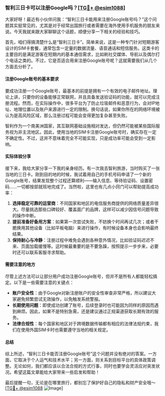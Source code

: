 ### 智利三日卡可以注册Google吗？[[TG💪+ @esim1088](https://t.me/s/esim1088)]

大家好呀！最近有小伙伴问我：“智利三日卡能用来注册Google账号吗？”这个问题其实挺常见的，尤其是对于经常出国旅行或者需要在海外使用手机服务的朋友来说。今天我就来跟大家聊聊这个话题，顺便分享一下相关的经验和技巧。

首先，咱们得搞清楚什么是“智利三日卡”。简单来说，这是一种专门针对短期游客设计的SIM卡套餐，通常包含一定量的数据流量、语音通话和短信服务。这类卡的主要目的是满足游客在短期内的基本通信需求，比如刷社交媒体、导航以及偶尔打个电话之类的。不过，它是否适合用来注册Google账号呢？这就需要我们从几个方面去分析了。

#### 注册Google账号的基本要求

要成功注册一个Google账号，最基本的前提是拥有一个有效的电子邮件地址。理论上讲，只要你的设备能够正常联网，并且具备发送验证码的功能，就可以完成注册流程。然而，在实际操作中，很多平台为了防止垃圾邮件和恶意行为，会对IP地址、地理位置以及账户来源进行一定的限制。换句话说，如果你所在的网络环境被认为是高风险区域，那么注册过程可能会变得更加复杂甚至失败。

智利作为一个南美洲国家，其互联网基础设施相对发达，但仍然可能被某些国际服务视为非主流地区。因此，使用当地的SIM卡注册Google账号时，确实存在一定不确定性。不过，这并不意味着完全不可能实现，只是成功率可能会受到一定影响。

#### 实际体验分享

接下来，我给大家分享一下我的亲身经历。有一次我去智利旅游，当时购买了一张当地的三日卡。刚到目的地的时候，我试着用自己的手机号码申请了一个新的Google账号，结果发现整个过程还算顺利——输入信息、等待验证码、设置密码……一切都按部就班地完成了。当然啦，这里也有几点小窍门可以帮助提高成功率：

1. **选择稳定可靠的运营商**：不同国家和地区的电信服务商提供的网络质量差异很大。尽量挑选那些口碑较好、覆盖面广的品牌，这样可以减少因信号问题导致的操作中断。
2. **提前准备好备用方案**：如果第一次尝试失败，不妨换个时间再试几次；或者干脆换用其他设备（比如平板电脑）来进行操作，有时候设备本身也会影响最终结果。
3. **保持耐心与冷静**：注册过程中难免会遇到各种意外情况，比如验证码迟迟不来、页面加载缓慢等。这时候最重要的是不要急躁，按照提示一步步来，必要时还可以联系客服寻求帮助。

#### 需要注意的地方

尽管上述方法可以让部分用户成功注册Google账号，但并不是所有人都能轻松搞定。以下是一些需要注意的关键点：

- **账户安全性**：由于Google对新注册账户的安全性审查非常严格，所以建议大家避免频繁尝试无效操作，以免触发系统警报。
- **长期使用问题**：即使成功创建了账号，后续登录时也可能因为同样的原因而遇到麻烦。因此，如果不是特别急需，还是建议通过正规渠道获取长期有效的服务。
- **法律合规性**：每个国家和地区对于跨境数据传输都有相应的法律法规约束，我们在使用外国SIM卡时也需要遵守当地的相关规定。

#### 总结

综上所述，“智利三日卡能否注册Google账号”这个问题并没有绝对的答案。一方面，它取决于个人运气和技术水平；另一方面，则关系到目标平台的具体政策调整。无论如何，我们都应该以合法合规的方式行事，同时也要学会灵活应对突发状况。希望这篇文章能给大家带来一些启发和帮助！

最后提醒一句，无论是在哪里旅行，都别忘了保护好自己的隐私和财产安全哦～[[TG💪+ @esim1088](https://t.me/s/esim1088) ![Image](https://i.postimg.cc/4NQfJmqS/Snipaste-2025-05-13-00-14-12.png)]